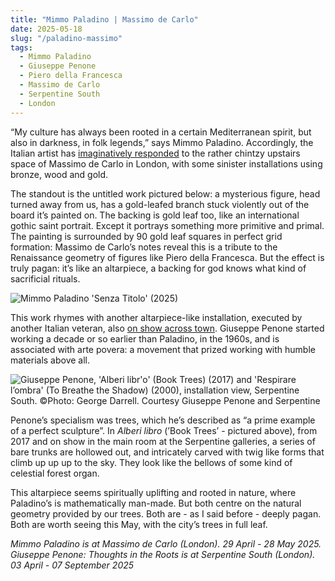 ```yaml
---
title: "Mimmo Paladino | Massimo de Carlo"
date: 2025-05-18
slug: "/paladino-massimo"
tags:
  - Mimmo Paladino
  - Giuseppe Penone
  - Piero della Francesca
  - Massimo de Carlo
  - Serpentine South
  - London
---
```


“My culture has always been rooted in a certain Mediterranean spirit, but also in darkness, in folk legends,” says Mimmo Paladino. Accordingly, the Italian artist has [imaginatively responded](https://massimodecarlo.com/exhibitions/mimmo-paladino-3) to the rather chintzy upstairs space of Massimo de Carlo in London, with some sinister installations using bronze, wood and gold.

The standout is the untitled work pictured below: a mysterious figure, head turned away from us, has a gold-leafed branch stuck violently out of the board it’s painted on. The backing is gold leaf too, like an international gothic saint portrait. Except it portrays something more primitive and primal. The painting is surrounded by 90 gold leaf squares in perfect grid formation: Massimo de Carlo’s notes reveal this is a tribute to the Renaissance geometry of figures like Piero della Francesca. But the effect is truly pagan: it’s like an altarpiece, a backing for god knows what kind of sacrificial rituals.

![Mimmo Paladino 'Senza Titolo' (2025)](/paladino-massimo-1.jpg)

This work rhymes with another altarpiece-like installation, executed by another Italian veteran, also [on show across town](https://www.serpentinegalleries.org/whats-on/giuseppe-penone-thoughts-in-the-roots/). Giuseppe Penone started working a decade or so earlier than Paladino, in the 1960s, and is associated with arte povera: a movement that prized working with humble materials above all.

![Giuseppe Penone, 'Alberi libr'o' (Book Trees) (2017) and 'Respirare l’ombra' (To Breathe the Shadow) (2000), installation view, Serpentine South. ©Photo: George Darrell. Courtesy Giuseppe Penone and Serpentine](/paladino-massimo-2.jpg)

Penone’s specialism was trees, which he’s described as “a prime example of a perfect sculpture”. In _Alberi libro_ (’Book Trees’ - pictured above), from 2017 and on show in the main room at the Serpentine galleries, a series of bare trunks are hollowed out, and intricately carved with twig like forms that climb up up up to the sky. They look like the bellows of some kind of celestial forest organ.

This altarpiece seems spiritually uplifting and rooted in nature, where Paladino’s is mathematically man-made. But both centre on the natural geometry provided by our trees. Both are - as I said before - deeply pagan. Both are worth seeing this May, with the city’s trees in full leaf.

_Mimmo Paladino is at Massimo de Carlo (London). 29 April - 28 May 2025. Giuseppe Penone: Thoughts in the Roots is at Serpentine South (London). 03 April - 07 September 2025_
